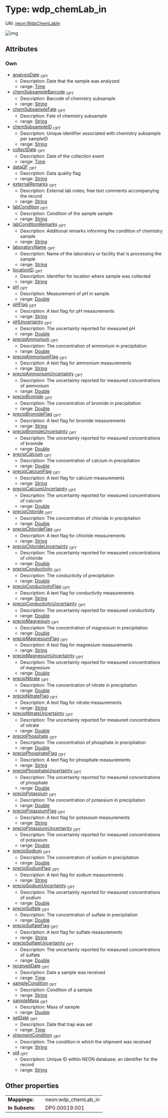
# Type: wdp_chemLab_in




URI: [neon:WdpChemLabIn](https://data.neonscience.org/WdpChemLabIn)


![img](http://yuml.me/diagram/nofunky;dir:TB/class/[WdpChemLabIn&#124;uid:string%20%3F;setDate:time%20%3F;collectDate:time%20%3F;laboratoryName:string%20%3F;pH:double%20%3F;shipmentCondition:string%20%3F;externalRemarks:string%20%3F;receivedDate:time%20%3F;locationID:string%20%3F;analysisDate:time%20%3F;chemSubsampleID:string%20%3F;chemSubsampleFate:string%20%3F;chemSubsampleBarcode:string%20%3F;dataQF:string%20%3F;sampleCondition:string%20%3F;labCondition:string%20%3F;labConditionRemarks:string%20%3F;pHUncertainty:double%20%3F;precipAmmonium:double%20%3F;precipAmmoniumFlag:string%20%3F;precipAmmoniumUncertainty:double%20%3F;precipBromide:double%20%3F;precipBromideFlag:string%20%3F;precipBromideUncertainty:double%20%3F;precipCalcium:double%20%3F;precipCalciumFlag:string%20%3F;precipCalciumUncertainty:double%20%3F;precipChloride:double%20%3F;precipChlorideFlag:string%20%3F;precipChlorideUncertainty:double%20%3F;precipConductivity:double%20%3F;precipConductivityUncertainty:double%20%3F;precipMagnesium:double%20%3F;precipMagnesiumFlag:string%20%3F;precipMagnesiumUncertainty:double%20%3F;precipNitrate:double%20%3F;precipNitrateFlag:string%20%3F;precipNitrateUncertainty:double%20%3F;precipPhosphate:double%20%3F;precipPhosphateFlag:string%20%3F;precipPhosphateUncertainty:double%20%3F;precipPotassium:double%20%3F;precipPotassiumFlag:string%20%3F;precipPotassiumUncertainty:double%20%3F;precipSodium:double%20%3F;precipSodiumFlag:string%20%3F;precipSodiumUncertainty:double%20%3F;precipSulfate:double%20%3F;precipSulfateFlag:string%20%3F;precipSulfateUncertainty:double%20%3F;sampleMass:double%20%3F;pHFlag:string%20%3F;precipConductivityFlag:string%20%3F])

## Attributes


### Own

 * [analysisDate](analysisDate.md)  <sub>OPT</sub>
    * Description: Date that the sample was analyzed
    * range: [Time](types/Time.md)
 * [chemSubsampleBarcode](chemSubsampleBarcode.md)  <sub>OPT</sub>
    * Description: Barcode of chemistry subsample
    * range: [String](types/String.md)
 * [chemSubsampleFate](chemSubsampleFate.md)  <sub>OPT</sub>
    * Description: Fate of chemistry subsample
    * range: [String](types/String.md)
 * [chemSubsampleID](chemSubsampleID.md)  <sub>OPT</sub>
    * Description: Unique identifier associated with chemistry subsample per sampleID
    * range: [String](types/String.md)
 * [collectDate](collectDate.md)  <sub>OPT</sub>
    * Description: Date of the collection event
    * range: [Time](types/Time.md)
 * [dataQF](dataQF.md)  <sub>OPT</sub>
    * Description: Data quality flag
    * range: [String](types/String.md)
 * [externalRemarks](externalRemarks.md)  <sub>OPT</sub>
    * Description: External lab notes; free text comments accompanying the record
    * range: [String](types/String.md)
 * [labCondition](labCondition.md)  <sub>OPT</sub>
    * Description: Condition of the sample sample
    * range: [String](types/String.md)
 * [labConditionRemarks](labConditionRemarks.md)  <sub>OPT</sub>
    * Description: Additional remarks informing the condition of chemistry sample
    * range: [String](types/String.md)
 * [laboratoryName](laboratoryName.md)  <sub>OPT</sub>
    * Description: Name of the laboratory or facility that is processing the sample
    * range: [String](types/String.md)
 * [locationID](locationID.md)  <sub>OPT</sub>
    * Description: Identifier for location where sample was collected
    * range: [String](types/String.md)
 * [pH](pH.md)  <sub>OPT</sub>
    * Description: Measurement of pH in sample
    * range: [Double](types/Double.md)
 * [pHFlag](pHFlag.md)  <sub>OPT</sub>
    * Description: A text flag for pH measurements
    * range: [String](types/String.md)
 * [pHUncertainty](pHUncertainty.md)  <sub>OPT</sub>
    * Description: The uncertainty reported for measured pH
    * range: [Double](types/Double.md)
 * [precipAmmonium](precipAmmonium.md)  <sub>OPT</sub>
    * Description: The concentration of ammonium in precipitation
    * range: [Double](types/Double.md)
 * [precipAmmoniumFlag](precipAmmoniumFlag.md)  <sub>OPT</sub>
    * Description: A text flag for ammonium measurements
    * range: [String](types/String.md)
 * [precipAmmoniumUncertainty](precipAmmoniumUncertainty.md)  <sub>OPT</sub>
    * Description: The uncertainty reported for measured concentrations of ammonium
    * range: [Double](types/Double.md)
 * [precipBromide](precipBromide.md)  <sub>OPT</sub>
    * Description: The concentration of bromide in precipitation
    * range: [Double](types/Double.md)
 * [precipBromideFlag](precipBromideFlag.md)  <sub>OPT</sub>
    * Description: A text flag for bromide measurements
    * range: [String](types/String.md)
 * [precipBromideUncertainty](precipBromideUncertainty.md)  <sub>OPT</sub>
    * Description: The uncertainty reported for measured concentrations of bromide
    * range: [Double](types/Double.md)
 * [precipCalcium](precipCalcium.md)  <sub>OPT</sub>
    * Description: The concentration of calcium in precipitation
    * range: [Double](types/Double.md)
 * [precipCalciumFlag](precipCalciumFlag.md)  <sub>OPT</sub>
    * Description: A text flag for calcium measurements
    * range: [String](types/String.md)
 * [precipCalciumUncertainty](precipCalciumUncertainty.md)  <sub>OPT</sub>
    * Description: The uncertainty reported for measured concentrations of calcium
    * range: [Double](types/Double.md)
 * [precipChloride](precipChloride.md)  <sub>OPT</sub>
    * Description: The concentration of chloride in precipitation
    * range: [Double](types/Double.md)
 * [precipChlorideFlag](precipChlorideFlag.md)  <sub>OPT</sub>
    * Description: A text flag for chloride measurements
    * range: [String](types/String.md)
 * [precipChlorideUncertainty](precipChlorideUncertainty.md)  <sub>OPT</sub>
    * Description: The uncertainty reported for measured concentrations of chloride
    * range: [Double](types/Double.md)
 * [precipConductivity](precipConductivity.md)  <sub>OPT</sub>
    * Description: The conductivity of precipitation
    * range: [Double](types/Double.md)
 * [precipConductivityFlag](precipConductivityFlag.md)  <sub>OPT</sub>
    * Description: A text flag for conductivity measurements
    * range: [String](types/String.md)
 * [precipConductivityUncertainty](precipConductivityUncertainty.md)  <sub>OPT</sub>
    * Description: The uncertainty reported for measured conductivity
    * range: [Double](types/Double.md)
 * [precipMagnesium](precipMagnesium.md)  <sub>OPT</sub>
    * Description: The concentration of magnesium in precipitation
    * range: [Double](types/Double.md)
 * [precipMagnesiumFlag](precipMagnesiumFlag.md)  <sub>OPT</sub>
    * Description: A text flag for magnesium measurements
    * range: [String](types/String.md)
 * [precipMagnesiumUncertainty](precipMagnesiumUncertainty.md)  <sub>OPT</sub>
    * Description: The uncertainty reported for measured concentrations of magnesium
    * range: [Double](types/Double.md)
 * [precipNitrate](precipNitrate.md)  <sub>OPT</sub>
    * Description: The concentration of nitrate in precipitation
    * range: [Double](types/Double.md)
 * [precipNitrateFlag](precipNitrateFlag.md)  <sub>OPT</sub>
    * Description: A text flag for nitrate measurements
    * range: [String](types/String.md)
 * [precipNitrateUncertainty](precipNitrateUncertainty.md)  <sub>OPT</sub>
    * Description: The uncertainty reported for measured concentrations of nitrate
    * range: [Double](types/Double.md)
 * [precipPhosphate](precipPhosphate.md)  <sub>OPT</sub>
    * Description: The concentration of phosphate in precipitation
    * range: [Double](types/Double.md)
 * [precipPhosphateFlag](precipPhosphateFlag.md)  <sub>OPT</sub>
    * Description: A text flag for phosphate measurements
    * range: [String](types/String.md)
 * [precipPhosphateUncertainty](precipPhosphateUncertainty.md)  <sub>OPT</sub>
    * Description: The uncertainty reported for measured concentrations of phosphate
    * range: [Double](types/Double.md)
 * [precipPotassium](precipPotassium.md)  <sub>OPT</sub>
    * Description: The concentration of potassium in precipitation
    * range: [Double](types/Double.md)
 * [precipPotassiumFlag](precipPotassiumFlag.md)  <sub>OPT</sub>
    * Description: A text flag for potassium measurements
    * range: [String](types/String.md)
 * [precipPotassiumUncertainty](precipPotassiumUncertainty.md)  <sub>OPT</sub>
    * Description: The uncertainty reported for measured concentrations of potassium
    * range: [Double](types/Double.md)
 * [precipSodium](precipSodium.md)  <sub>OPT</sub>
    * Description: The concentration of sodium in precipitation
    * range: [Double](types/Double.md)
 * [precipSodiumFlag](precipSodiumFlag.md)  <sub>OPT</sub>
    * Description: A text flag for sodium measurements
    * range: [String](types/String.md)
 * [precipSodiumUncertainty](precipSodiumUncertainty.md)  <sub>OPT</sub>
    * Description: The uncertainty reported for measured concentrations of sodium
    * range: [Double](types/Double.md)
 * [precipSulfate](precipSulfate.md)  <sub>OPT</sub>
    * Description: The concentration of sulfate in precipitation
    * range: [Double](types/Double.md)
 * [precipSulfateFlag](precipSulfateFlag.md)  <sub>OPT</sub>
    * Description: A text flag for sulfate measurements
    * range: [String](types/String.md)
 * [precipSulfateUncertainty](precipSulfateUncertainty.md)  <sub>OPT</sub>
    * Description: The uncertainty reported for measured concentrations of sulfate
    * range: [Double](types/Double.md)
 * [receivedDate](receivedDate.md)  <sub>OPT</sub>
    * Description: Date a sample was received
    * range: [Time](types/Time.md)
 * [sampleCondition](sampleCondition.md)  <sub>OPT</sub>
    * Description: Condition of a sample
    * range: [String](types/String.md)
 * [sampleMass](sampleMass.md)  <sub>OPT</sub>
    * Description: Mass of sample
    * range: [Double](types/Double.md)
 * [setDate](setDate.md)  <sub>OPT</sub>
    * Description: Date that trap was set
    * range: [Time](types/Time.md)
 * [shipmentCondition](shipmentCondition.md)  <sub>OPT</sub>
    * Description: The condition in which the shipment was received
    * range: [String](types/String.md)
 * [uid](uid.md)  <sub>OPT</sub>
    * Description: Unique ID within NEON database; an identifier for the record
    * range: [String](types/String.md)

## Other properties

|  |  |  |
| --- | --- | --- |
| **Mappings:** | | neon:wdp_chemLab_in |
| **In Subsets:** | | DP0.00019.001 |

